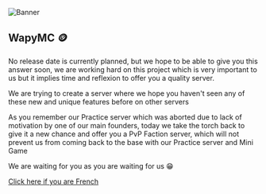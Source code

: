 ![Banner](https://media.discordapp.net/attachments/739077279551848460/980534012139434044/fond_invite.png)

## WapyMC 🪙
No release date is currently planned, but we hope to be able to give you this answer soon, we are working hard on this project which is very important to us but it implies time and reflexion to offer you a quality server.

We are trying to create a server where we hope you haven't seen any of these new and unique features before on other servers

As you remember our Practice server which was aborted due to lack of motivation by one of our main founders, today we take the torch back to give it a new chance and offer you a PvP Faction server, which will not prevent us from coming back to the base with our Practice server and Mini Game

We are waiting for you as you are waiting for us 😁

[Click here if you are French](https://github.com/WapyMC/.github/profile/FRENCH_README.md)
